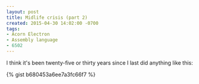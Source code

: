 ```yaml
---
layout: post
title: Midlife crisis (part 2)
created: 2015-04-30 14:02:00 -0700
tags:
- Acorn Electron
- Assembly language
- 6502
---
```

I think it's been twenty-five or thirty years since I last did anything like this:

{% gist b680453a6ee7a3fc66f7 %}

